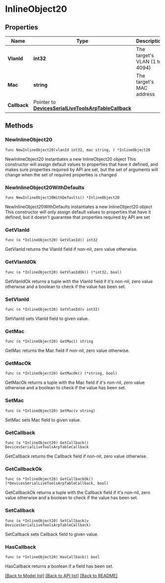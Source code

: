 # InlineObject20

## Properties

Name | Type | Description | Notes
------------ | ------------- | ------------- | -------------
**VlanId** | **int32** | The target&#39;s VLAN (1 to 4094) | 
**Mac** | **string** | The target&#39;s MAC address | 
**Callback** | Pointer to [**DevicesSerialLiveToolsArpTableCallback**](DevicesSerialLiveToolsArpTableCallback.md) |  | [optional] 

## Methods

### NewInlineObject20

`func NewInlineObject20(vlanId int32, mac string, ) *InlineObject20`

NewInlineObject20 instantiates a new InlineObject20 object
This constructor will assign default values to properties that have it defined,
and makes sure properties required by API are set, but the set of arguments
will change when the set of required properties is changed

### NewInlineObject20WithDefaults

`func NewInlineObject20WithDefaults() *InlineObject20`

NewInlineObject20WithDefaults instantiates a new InlineObject20 object
This constructor will only assign default values to properties that have it defined,
but it doesn't guarantee that properties required by API are set

### GetVlanId

`func (o *InlineObject20) GetVlanId() int32`

GetVlanId returns the VlanId field if non-nil, zero value otherwise.

### GetVlanIdOk

`func (o *InlineObject20) GetVlanIdOk() (*int32, bool)`

GetVlanIdOk returns a tuple with the VlanId field if it's non-nil, zero value otherwise
and a boolean to check if the value has been set.

### SetVlanId

`func (o *InlineObject20) SetVlanId(v int32)`

SetVlanId sets VlanId field to given value.


### GetMac

`func (o *InlineObject20) GetMac() string`

GetMac returns the Mac field if non-nil, zero value otherwise.

### GetMacOk

`func (o *InlineObject20) GetMacOk() (*string, bool)`

GetMacOk returns a tuple with the Mac field if it's non-nil, zero value otherwise
and a boolean to check if the value has been set.

### SetMac

`func (o *InlineObject20) SetMac(v string)`

SetMac sets Mac field to given value.


### GetCallback

`func (o *InlineObject20) GetCallback() DevicesSerialLiveToolsArpTableCallback`

GetCallback returns the Callback field if non-nil, zero value otherwise.

### GetCallbackOk

`func (o *InlineObject20) GetCallbackOk() (*DevicesSerialLiveToolsArpTableCallback, bool)`

GetCallbackOk returns a tuple with the Callback field if it's non-nil, zero value otherwise
and a boolean to check if the value has been set.

### SetCallback

`func (o *InlineObject20) SetCallback(v DevicesSerialLiveToolsArpTableCallback)`

SetCallback sets Callback field to given value.

### HasCallback

`func (o *InlineObject20) HasCallback() bool`

HasCallback returns a boolean if a field has been set.


[[Back to Model list]](../README.md#documentation-for-models) [[Back to API list]](../README.md#documentation-for-api-endpoints) [[Back to README]](../README.md)


